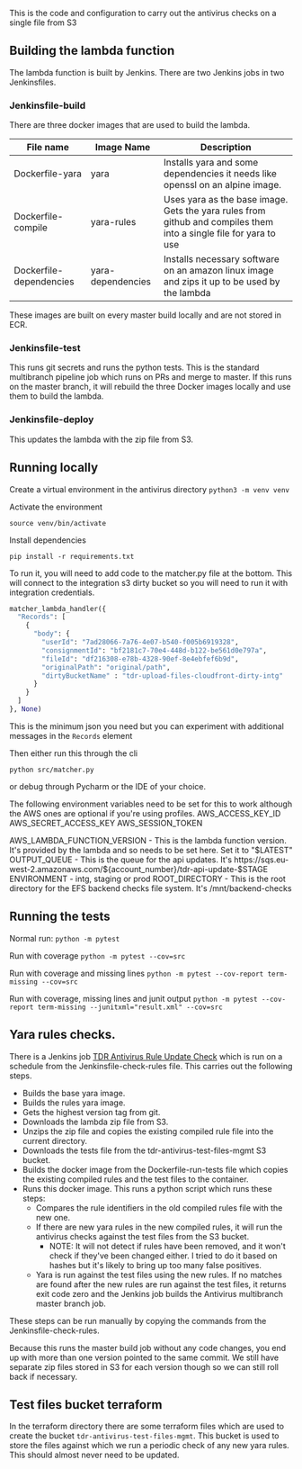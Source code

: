 This is the code and configuration to carry out the antivirus checks on a single file from S3

## Building the lambda function

The lambda function is built by Jenkins. There are two Jenkins jobs in two Jenkinsfiles.

### Jenkinsfile-build
There are three docker images that are used to build the lambda. 

| File name               | Image Name        | Description                                                                                                               |
|-------------------------|-------------------|---------------------------------------------------------------------------------------------------------------------------|
| Dockerfile-yara         | yara              | Installs yara and some dependencies it needs like openssl on an alpine image.                                             |
| Dockerfile-compile      | yara-rules        | Uses yara as the base image. Gets the yara rules from github and compiles them into a single file for yara to use         |
| Dockerfile-dependencies | yara-dependencies | Installs necessary software on an amazon linux image and zips it up to be used by the lambda                              |

These images are built on every master build locally and are not stored in ECR. 

### Jenkinsfile-test 
This runs git secrets and runs the python tests. This is the standard multibranch pipeline job which runs on PRs and merge to master. If this runs on the master branch, it will rebuild the three Docker images locally and use them to build the lambda.

### Jenkinsfile-deploy
This updates the lambda with the zip file from S3.

## Running locally

Create a virtual environment in the antivirus directory
`python3 -m venv venv`

Activate the environment

`source venv/bin/activate`

Install dependencies

`pip install -r requirements.txt`

To run it, you will need to add code to the matcher.py file at the bottom. This will connect to the integration s3 dirty bucket so you will need to run it with integration credentials.

```python
matcher_lambda_handler({
  "Records": [
    {
      "body": {
        "userId": "7ad28066-7a76-4e07-b540-f005b6919328",
        "consignmentId": "bf2181c7-70e4-448d-b122-be561d0e797a",
        "fileId": "df216308-e78b-4328-90ef-8e4ebfef6b9d",
        "originalPath": "original/path",
        "dirtyBucketName" : "tdr-upload-files-cloudfront-dirty-intg"
      }
    }
  ]
}, None)
```

This is the minimum json you need but you can experiment with additional messages in the `Records` element

Then either run this through the cli

`python src/matcher.py`

or debug through Pycharm or the IDE of your choice.

The following environment variables need to be set for this to work although the AWS ones are optional if you're using profiles.
AWS_ACCESS_KEY_ID
AWS_SECRET_ACCESS_KEY
AWS_SESSION_TOKEN

AWS_LAMBDA_FUNCTION_VERSION - This is the lambda function version. It's provided by the lambda and so needs to be set here. Set it to "$LATEST"
OUTPUT_QUEUE - This is the queue for the api updates. It's https://sqs.eu-west-2.amazonaws.com/${account_number}/tdr-api-update-\$STAGE
ENVIRONMENT - intg, staging or prod
ROOT_DIRECTORY - This is the root directory for the EFS backend checks file system. It's /mnt/backend-checks

## Running the tests

Normal run: `python -m pytest`

Run with coverage `python -m pytest --cov=src`

Run with coverage and missing lines `python -m pytest --cov-report term-missing --cov=src`

Run with coverage, missing lines and junit output `python -m pytest --cov-report term-missing --junitxml="result.xml" --cov=src`

## Yara rules checks.

There is a Jenkins job [TDR Antivirus Rule Update Check](https://jenkins.tdr-management.nationalarchives.gov.uk/job/TDR%20Antivirus%20Rule%20Update%20Check/) which is run on a schedule from the Jenkinsfile-check-rules file. This carries out the following steps. 
* Builds the base yara image.
* Builds the rules yara image.
* Gets the highest version tag from git.
* Downloads the lambda zip file from S3.
* Unzips the zip file and copies the existing compiled rule file into the current directory.
* Downloads the tests file from the tdr-antivirus-test-files-mgmt S3 bucket.
* Builds the docker image from the Dockerfile-run-tests file which copies the existing compiled rules and the test files to the container.
* Runs this docker image. This runs a python script which runs these steps:
    * Compares the rule identifiers in the old compiled rules file with the new one.
    * If there are new yara rules in the new compiled rules, it will run the antivirus checks against the test files from the S3 bucket.
        * NOTE: It will not detect if rules have been removed, and it won't check if they've been changed either. I tried to do it based on hashes but it's likely to bring up too many false positives.
    * Yara is run against the test files using the new rules. If no matches are found after the new rules are run against the test files, it returns exit code zero and the Jenkins job builds the Antivirus multibranch master branch job.
  
These steps can be run manually by copying the commands from the Jenkinsfile-check-rules.

Because this runs the master build job without any code changes, you end up with more than one version pointed to the same commit. We still have separate zip files stored in S3 for each version though so we can still roll back if necessary.

## Test files bucket terraform

In the terraform directory there are some terraform files which are used to create the bucket `tdr-antivirus-test-files-mgmt`. This bucket is used to store the files against which we run a periodic check of any new yara rules. This should almost never need to be updated.
